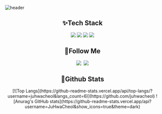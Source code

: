 <!--
**juhwacheol/juhwacheol** is a ✨ _special_ ✨ repository because its `README.md` (this file) appears on your GitHub profile.

Here are some ideas to get you started:

- 🔭 I’m currently working on ...
- 🌱 I’m currently learning ...
- 👯 I’m looking to collaborate on ...
- 🤔 I’m looking for help with ...
- 💬 Ask me about ...
- 📫 How to reach me: ...
- 😄 Pronouns: ...
- ⚡ Fun fact: ...
-->
![header](https://capsule-render.vercel.app/api?type=wave&color=008080&height=280&section=header&text=Goodbye%20World!!&fontColor=ffffff&animation=fadeIn&fontSize=90&fontAlignY=35)


<h2 align="center"> ✨Tech Stack </h2>

<p align="center">
  <img src="https://img.shields.io/badge/Kotlin-004e6d?style=flat-square&logo=Kotlin&logoColor=white"/></a>
  <img src="https://img.shields.io/badge/Java-dc2543?style=flat-square&logo=Java&logoColor=white"/></a>
  <img src="https://img.shields.io/badge/Swift-1e94a0?style=flat-square&logo=Swift&logoColor=white"/></a>
  <img src="https://img.shields.io/badge/C++-fec0c1?style=flat-square&logo=C%2B%2B&logoColor=white"/></a> 
</p>

<h2 align="center"> 🌈Follow Me </h2>
<p align="center">
  <a href="https://juhwacheol.github.io"><img src="https://img.shields.io/badge/Tech%20Blog-11B48A?style=flat-square&logo=Vimeo&logoColor=white&link=https://juhwacheol.github.io"/></a>&nbsp
  <a href="mailto:juhwacheol@gmail.com"><img src="https://img.shields.io/badge/Gmail-d14836?style=flat-square&logo=Gmail&logoColor=white&link=juhwacheol@gmail.com"/></a>
</p>


<h2 align="center"> 🐳Github Stats </h2>
<div align="center">
  [![Top Langs](https://github-readme-stats.vercel.app/api/top-langs/?username=juhwacheol&langs_count=6)](https://github.com/juhwacheol)
![Anurag's GitHub stats](https://github-readme-stats.vercel.app/api?username=JuHwaCheol&show_icons=true&theme=dark)
</div>




